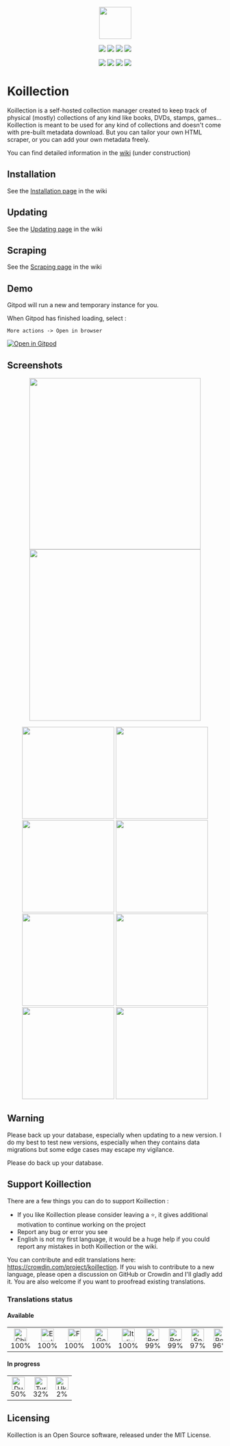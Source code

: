 <p align="center">
    <img src="https://user-images.githubusercontent.com/20560781/80213166-0e560e00-8639-11ea-944e-4f79fdbcef55.png" width="75" height="75">
</p>

<p align="center">
    <img src="https://img.shields.io/github/v/release/koillection/koillection" />
    <img src="https://img.shields.io/github/license/koillection/koillection" />    
    <img src="https://img.shields.io/github/actions/workflow/status/koillection/koillection/ci.yml" />
    <img src="https://img.shields.io/scrutinizer/g/koillection/koillection/1.4" />    
</p>
<p align="center">
    <img src="https://img.shields.io/packagist/php-v/koillection/koillection" />
    <img src="https://img.shields.io/badge/postgresql->=10.0-blue" />            
    <img src="https://img.shields.io/badge/mariadb->=10.0-blue" />
    <img src="https://img.shields.io/badge/mysql->=8.0-blue" />
<p>

# Koillection

Koillection is a self-hosted collection manager created to keep track of physical (mostly) collections of any kind like books, DVDs, stamps, games... 
Koillection is meant to be used for any kind of collections and doesn't come with pre-built metadata download. But you can tailor your own HTML scraper, or you can add your own metadata freely.
    
You can find detailed information in the <a href="https://github.com/koillection/koillection/wiki">wiki</a> (under construction)

## Installation
See the <a href="https://github.com/koillection/koillection/wiki/Installation">Installation page</a> in the wiki

## Updating
See the <a href="https://github.com/koillection/koillection/wiki/Updating">Updating page</a> in the wiki

## Scraping
See the <a href="https://github.com/koillection/koillection/wiki/Scraping">Scraping page</a> in the wiki

## Demo

Gitpod will run a new and temporary instance for you.

When Gitpod has finished loading, select :

    More actions -> Open in browser


[![Open in Gitpod](https://gitpod.io/button/open-in-gitpod.svg)](https://gitpod.io/#https://github.com/koillection/koillection-gitpod)

## Screenshots

<p align="center">
    <img width="400px" src="https://user-images.githubusercontent.com/20560781/168048241-cfcb71ce-c296-4f1b-bbb8-ecfea1e31048.png">
    <img width="400px" src="https://user-images.githubusercontent.com/20560781/168048246-53e991d1-77e9-4397-80c4-f1aa82504068.png">
</p>

<p align="center">
    <img height="215px" src="https://user-images.githubusercontent.com/20560781/168049067-dbac37b1-1150-4be5-ab95-f784d606f300.png">
    <img height="215px" src="https://user-images.githubusercontent.com/20560781/168049077-efac8291-4f5c-48d9-b2fa-d65a51842d25.png">
    <img height="215px" src="https://user-images.githubusercontent.com/20560781/177819056-8f110583-08ae-42b6-9e32-3e3db4a3923a.png">
    <img height="215px" src="https://user-images.githubusercontent.com/20560781/177818960-6e988a73-67e0-47bc-a377-0c92c530d423.png">
    <img height="215px" src="https://user-images.githubusercontent.com/20560781/168049088-2cda1da5-6e55-4800-918f-001fad6559a6.png">
    <img height="215px" src="https://user-images.githubusercontent.com/20560781/168049095-5f26e2c6-7218-42ae-bde1-4b32abae7e35.png">
    <img height="215px" src="https://user-images.githubusercontent.com/20560781/177819233-f3aa62c4-ce48-4184-9864-d40708367dbf.png">
    <img height="215px" src="https://user-images.githubusercontent.com/20560781/177819299-048ea3ad-fa0a-463d-b5b7-1607773553e4.png">
</p>

## Warning

Please back up your database, especially when updating to a new version. I do my best to test new versions, especially when they contains data migrations but some edge cases may escape my vigilance.

Please do back up your database.

## Support Koillection

There are a few things you can do to support Koillection :
    
* If you like Koillection please consider leaving a ⭐, it gives additional motivation to continue working on the project
* Report any bug or error you see
* English is not my first language, it would be a huge help if you could report any mistakes in both Koillection or the wiki.

You can contribute and edit translations here: https://crowdin.com/project/koillection. 
If you wish to contribute to a new language, please open a discussion on GitHub or Crowdin and I'll gladly add it. 
You are also welcome if you want to proofread existing translations.

### Translations status
<!-- CROWDIN-TRANSLATIONS-PROGRESS-ACTION-START -->


#### Available

<table><tr><td align="center" valign="top"><img width="30px" height="30px" title="Chinese Simplified" alt="Chinese Simplified" src="https://raw.githubusercontent.com/benjaminjonard/crowdin-translations-progress-action/1.0/flags/zh-CN.png"></div><div align="center" valign="top">100%</td><td align="center" valign="top"><img width="30px" height="30px" title="English" alt="English" src="https://raw.githubusercontent.com/benjaminjonard/crowdin-translations-progress-action/1.0/flags/en.png"></div><div align="center" valign="top">100%</td><td align="center" valign="top"><img width="30px" height="30px" title="French" alt="French" src="https://raw.githubusercontent.com/benjaminjonard/crowdin-translations-progress-action/1.0/flags/fr.png"></div><div align="center" valign="top">100%</td><td align="center" valign="top"><img width="30px" height="30px" title="German" alt="German" src="https://raw.githubusercontent.com/benjaminjonard/crowdin-translations-progress-action/1.0/flags/de.png"></div><div align="center" valign="top">100%</td><td align="center" valign="top"><img width="30px" height="30px" title="Italian" alt="Italian" src="https://raw.githubusercontent.com/benjaminjonard/crowdin-translations-progress-action/1.0/flags/it.png"></div><div align="center" valign="top">100%</td><td align="center" valign="top"><img width="30px" height="30px" title="Portuguese" alt="Portuguese" src="https://raw.githubusercontent.com/benjaminjonard/crowdin-translations-progress-action/1.0/flags/pt-PT.png"></div><div align="center" valign="top">99%</td><td align="center" valign="top"><img width="30px" height="30px" title="Portuguese, Brazilian" alt="Portuguese, Brazilian" src="https://raw.githubusercontent.com/benjaminjonard/crowdin-translations-progress-action/1.0/flags/pt-BR.png"></div><div align="center" valign="top">99%</td><td align="center" valign="top"><img width="30px" height="30px" title="Spanish" alt="Spanish" src="https://raw.githubusercontent.com/benjaminjonard/crowdin-translations-progress-action/1.0/flags/es-ES.png"></div><div align="center" valign="top">97%</td><td align="center" valign="top"><img width="30px" height="30px" title="Polish" alt="Polish" src="https://raw.githubusercontent.com/benjaminjonard/crowdin-translations-progress-action/1.0/flags/pl.png"></div><div align="center" valign="top">96%</td><td align="center" valign="top"><img width="30px" height="30px" title="Russian" alt="Russian" src="https://raw.githubusercontent.com/benjaminjonard/crowdin-translations-progress-action/1.0/flags/ru.png"></div><div align="center" valign="top">96%</td></tr></table>

#### In progress

<table><tr><td align="center" valign="top"><img width="30px" height="30px" title="Dutch" alt="Dutch" src="https://raw.githubusercontent.com/benjaminjonard/crowdin-translations-progress-action/1.0/flags/nl.png"></div><div align="center" valign="top">50%</td><td align="center" valign="top"><img width="30px" height="30px" title="Turkish" alt="Turkish" src="https://raw.githubusercontent.com/benjaminjonard/crowdin-translations-progress-action/1.0/flags/tr.png"></div><div align="center" valign="top">32%</td><td align="center" valign="top"><img width="30px" height="30px" title="Ukrainian" alt="Ukrainian" src="https://raw.githubusercontent.com/benjaminjonard/crowdin-translations-progress-action/1.0/flags/uk.png"></div><div align="center" valign="top">2%</td></tr></table>
<!-- CROWDIN-TRANSLATIONS-PROGRESS-ACTION-END -->

## Licensing
Koillection is an Open Source software, released under the MIT License. 
